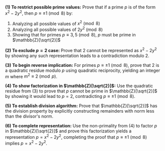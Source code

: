 **(1) To restrict possible prime values:** Prove that if a prime $p$ is of the form $x^2-2y^2$, then $p \equiv \pm1 \pmod{8}$ by:
1. Analyzing all possible values of $x^2 \pmod{8}$
2. Analyzing all possible values of $2y^2 \pmod{8}$
3. Showing that for primes $p \equiv 3,5 \pmod{8}$, $p$ must be prime in $\mathbb{Z}[\sqrt{2}]$

**(2) To exclude $p=2$ case:** Prove that 2 cannot be represented as $x^2-2y^2$ by showing any such representation leads to a contradiction modulo 2.

**(3) To begin reverse implication:** For primes $p \equiv \pm1 \pmod{8}$, prove that 2 is a quadratic residue modulo $p$ using quadratic reciprocity, yielding an integer $m$ where $m^2 \equiv 2 \pmod{p}$.

**(4) To show factorization in $\mathbb{Z}[\sqrt{2}]$:** Use the quadratic residue from (3) to prove that $p$ cannot be prime in $\mathbb{Z}[\sqrt{2}]$ by showing it would lead to $p=2$, contradicting $p \equiv \pm1 \pmod{8}$.

**(5) To establish division algorithm:** Prove that $\mathbb{Z}[\sqrt{2}]$ has the division property by explicitly constructing remainders with norm less than the divisor's norm.

**(6) To complete representation:** Use the non-primality from (4) to factor $p$ in $\mathbb{Z}[\sqrt{2}]$ and prove this factorization yields a representation $p=x^2-2y^2$, completing the proof that $p \equiv \pm1 \pmod{8}$ implies $p=x^2-2y^2$.